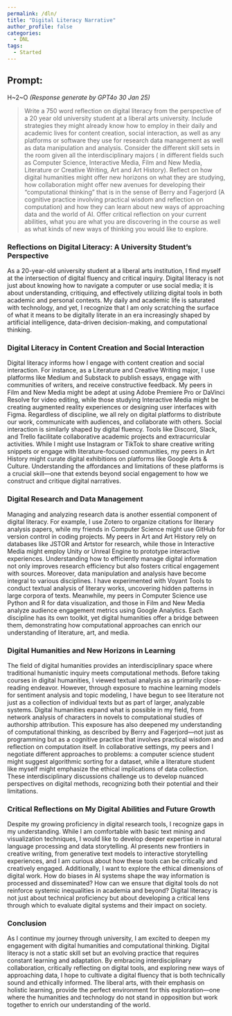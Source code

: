 ```yaml
---
permalink: /dln/
title: "Digital Literacy Narrative"
author_profile: false
categories:
  - DNL
tags:
  - Started
---
```

## Prompt:
H~2~O *(Response generate by GPT4o 30 Jan 25)*

> Write a 750 word reflection on digital literacy from the perspective of a 20 year old university student at a liberal arts university. Include strategies they might already know how to employ in their daily and academic lives for content creation, social interaction, as well as any platforms or software they use for research data management as well as data manipulation and analysis. Consider the different skill sets in the room given all the interdisciplinary majors ( in different fields such as Computer Science, Interactive Media, Film and New Media, Literature or Creative Writing, Art and Art History). Reflect on how digital humanities might offer new horizons on what they are studying, how collaboration might offer new avenues for developing their “computational thinking” that is in the sense of Berry and Fagerjord (A cognitive practice involving practical wisdom and reflection on computation) and how they can learn about new ways of approaching data and the world of AI. Offer critical reflection on your current abilities, what you are what you are discovering in the course as well as what kinds of new ways of thinking you would like to explore.


### Reflections on Digital Literacy: A University Student’s Perspective

As a 20-year-old university student at a liberal arts institution, I find myself at the intersection of digital fluency and critical inquiry. Digital literacy is not just about knowing how to navigate a computer or use social media; it is about understanding, critiquing, and effectively utilizing digital tools in both academic and personal contexts. My daily and academic life is saturated with technology, and yet, I recognize that I am only scratching the surface of what it means to be digitally literate in an era increasingly shaped by artificial intelligence, data-driven decision-making, and computational thinking.

### Digital Literacy in Content Creation and Social Interaction

Digital literacy informs how I engage with content creation and social interaction. For instance, as a Literature and Creative Writing major, I use platforms like Medium and Substack to publish essays, engage with communities of writers, and receive constructive feedback. My peers in Film and New Media might be adept at using Adobe Premiere Pro or DaVinci Resolve for video editing, while those studying Interactive Media might be creating augmented reality experiences or designing user interfaces with Figma. Regardless of discipline, we all rely on digital platforms to distribute our work, communicate with audiences, and collaborate with others.
Social interaction is similarly shaped by digital fluency. Tools like Discord, Slack, and Trello facilitate collaborative academic projects and extracurricular activities. While I might use Instagram or TikTok to share creative writing snippets or engage with literature-focused communities, my peers in Art History might curate digital exhibitions on platforms like Google Arts & Culture. Understanding the affordances and limitations of these platforms is a crucial skill—one that extends beyond social engagement to how we construct and critique digital narratives.

### Digital Research and Data Management

Managing and analyzing research data is another essential component of digital literacy. For example, I use Zotero to organize citations for literary analysis papers, while my friends in Computer Science might use GitHub for version control in coding projects. My peers in Art and Art History rely on databases like JSTOR and Artstor for research, while those in Interactive Media might employ Unity or Unreal Engine to prototype interactive experiences. Understanding how to efficiently manage digital information not only improves research efficiency but also fosters critical engagement with sources.
Moreover, data manipulation and analysis have become integral to various disciplines. I have experimented with Voyant Tools to conduct textual analysis of literary works, uncovering hidden patterns in large corpora of texts. Meanwhile, my peers in Computer Science use Python and R for data visualization, and those in Film and New Media analyze audience engagement metrics using Google Analytics. Each discipline has its own toolkit, yet digital humanities offer a bridge between them, demonstrating how computational approaches can enrich our understanding of literature, art, and media.

### Digital Humanities and New Horizons in Learning

The field of digital humanities provides an interdisciplinary space where traditional humanistic inquiry meets computational methods. Before taking courses in digital humanities, I viewed textual analysis as a primarily close-reading endeavor. However, through exposure to machine learning models for sentiment analysis and topic modeling, I have begun to see literature not just as a collection of individual texts but as part of larger, analyzable systems. Digital humanities expand what is possible in my field, from network analysis of characters in novels to computational studies of authorship attribution.
This exposure has also deepened my understanding of computational thinking, as described by Berry and Fagerjord—not just as programming but as a cognitive practice that involves practical wisdom and reflection on computation itself. In collaborative settings, my peers and I negotiate different approaches to problems: a computer science student might suggest algorithmic sorting for a dataset, while a literature student like myself might emphasize the ethical implications of data collection. These interdisciplinary discussions challenge us to develop nuanced perspectives on digital methods, recognizing both their potential and their limitations.

### Critical Reflections on My Digital Abilities and Future Growth

Despite my growing proficiency in digital research tools, I recognize gaps in my understanding. While I am comfortable with basic text mining and visualization techniques, I would like to develop deeper expertise in natural language processing and data storytelling. AI presents new frontiers in creative writing, from generative text models to interactive storytelling experiences, and I am curious about how these tools can be critically and creatively engaged.
Additionally, I want to explore the ethical dimensions of digital work. How do biases in AI systems shape the way information is processed and disseminated? How can we ensure that digital tools do not reinforce systemic inequalities in academia and beyond? Digital literacy is not just about technical proficiency but about developing a critical lens through which to evaluate digital systems and their impact on society.

### Conclusion

As I continue my journey through university, I am excited to deepen my engagement with digital humanities and computational thinking. Digital literacy is not a static skill set but an evolving practice that requires constant learning and adaptation. By embracing interdisciplinary collaboration, critically reflecting on digital tools, and exploring new ways of approaching data, I hope to cultivate a digital fluency that is both technically sound and ethically informed. The liberal arts, with their emphasis on holistic learning, provide the perfect environment for this exploration—one where the humanities and technology do not stand in opposition but work together to enrich our understanding of the world.